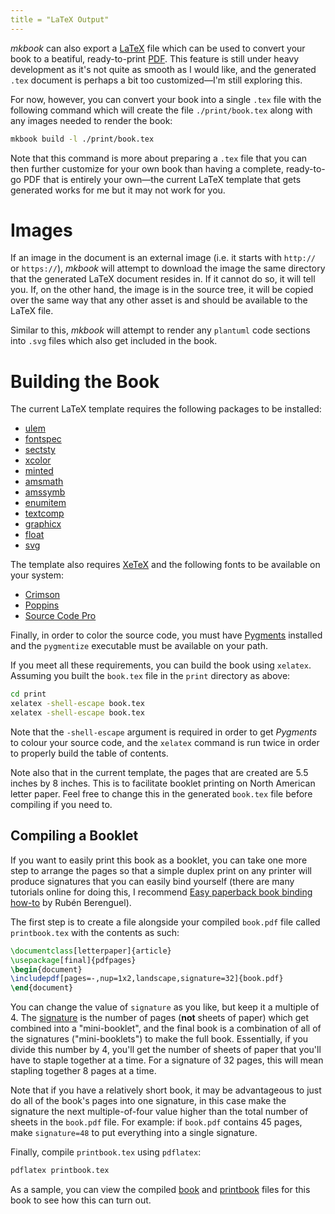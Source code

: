 ```yaml
---
title = "LaTeX Output"
---
```


_mkbook_ can also export a [LaTeX](https://www.latex-project.org/) file which can be used to convert your book to a beatiful, ready-to-print [PDF](https://en.wikipedia.org/wiki/PDF). This feature is still under heavy development as it's not quite as smooth as I would like, and the generated `.tex` document is perhaps a bit too customized—I'm still exploring this.

For now, however, you can convert your book into a single `.tex` file with the following command which will create the file `./print/book.tex` along with any images needed to render the book:

```sh
mkbook build -l ./print/book.tex
```

Note that this command is more about preparing a `.tex` file that you can then further customize for your own book than having a complete, ready-to-go PDF that is entirely your own—the current LaTeX template that gets generated works for me but it may not work for you.

# Images

If an image in the document is an external image (i.e. it starts with `http://` or `https://`), _mkbook_ will attempt to download the image the same directory that the generated LaTeX document resides in. If it cannot do so, it will tell you. If, on the other hand, the image is in the source tree, it will be copied over the same way that any other asset is and should be available to the LaTeX file.

Similar to this, _mkbook_ will attempt to render any `plantuml` code sections into `.svg` files which also get included in the book.

# Building the Book

The current LaTeX template requires the following packages to be installed:

* [ulem](https://ctan.org/pkg/ulem)
* [fontspec](https://ctan.org/pkg/fontspec)
* [sectsty](https://ctan.org/pkg/sectsty)
* [xcolor](https://ctan.org/pkg/xcolor)
* [minted](https://ctan.org/pkg/minted)
* [amsmath](https://ctan.org/pkg/amsmath)
* [amssymb](https://ctan.org/pkg/amssymb)
* [enumitem](https://ctan.org/pkg/enumitem)
* [textcomp](https://ctan.org/pkg/textcomp)
* [graphicx](https://ctan.org/pkg/graphicx)
* [float](https://ctan.org/pkg/float)
* [svg](https://ctan.org/pkg/svg)

The template also requires [XeTeX](https://www.tug.org/xetex/) and the following fonts to be available on your system:

* [Crimson](https://github.com/skosch/Crimson)
* [Poppins](https://www.fontsquirrel.com/fonts/poppins)
* [Source Code Pro](https://github.com/adobe-fonts/source-code-pro)

Finally, in order to color the source code, you must have [Pygments](https://pygments.org/) installed and the `pygmentize` executable must be available on your path.

If you meet all these requirements, you can build the book using `xelatex`. Assuming you built the `book.tex` file in the `print` directory as above:

```sh
cd print
xelatex -shell-escape book.tex
xelatex -shell-escape book.tex
```

Note that the `-shell-escape` argument is required in order to get _Pygments_ to colour your source code, and the `xelatex` command is run twice in order to properly build the table of contents.

Note also that in the current template, the pages that are created are 5.5 inches by 8 inches. This is to facilitate booklet printing on North American letter paper. Feel free to change this in the generated `book.tex` file before compiling if you need to.

## Compiling a Booklet

If you want to easily print this book as a booklet, you can take one more step to arrange the pages so that a simple duplex print on any printer will produce signatures that you can easily bind yourself (there are many tutorials online for doing this, I recommend [Easy paperback book binding how-to](https://mostlymaths.net/2009/04/easy-paperback-book-binding-how-to.html/) by Rubén Berenguel).

The first step is to create a file alongside your compiled `book.pdf` file called `printbook.tex` with the contents as such:

```latex
\documentclass[letterpaper]{article}
\usepackage[final]{pdfpages}
\begin{document}
\includepdf[pages=-,nup=1x2,landscape,signature=32]{book.pdf}
\end{document}
```

You can change the value of `signature` as you like, but keep it a multiple of 4. The [signature](https://en.wikipedia.org/wiki/Section_(bookbinding)) is the number of pages (**not** sheets of paper) which get combined into a "mini-booklet", and the final book is a combination of all of the signatures ("mini-booklets") to make the full book. Essentially, if you divide this number by 4, you'll get the number of sheets of paper that you'll have to staple together at a time. For a signature of 32 pages, this will mean stapling together 8 pages at a time.

Note that if you have a relatively short book, it may be advantageous to just do all of the book's pages into one signature, in this case make the signature the next multiple-of-four value higher than the total number of sheets in the `book.pdf` file. For example: if `book.pdf` contains 45 pages, make `signature=48` to put everything into a single signature.

Finally, compile `printbook.tex` using `pdflatex`:

```sh
pdflatex printbook.tex
```

As a sample, you can view the compiled [book](book.pdf) and [printbook](printbook.pdf) files for this book to see how this can turn out.
